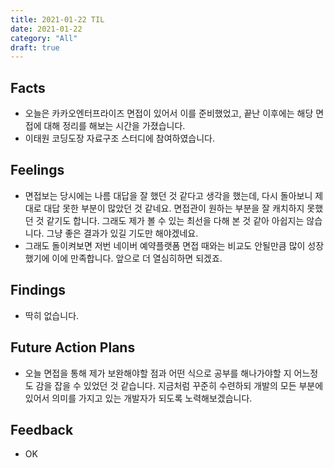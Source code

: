 ```yaml
---
title: 2021-01-22 TIL
date: 2021-01-22
category: "All"
draft: true
---
```


## Facts

- 오늘은 카카오엔터프라이즈 면접이 있어서 이를 준비했었고, 끝난 이후에는 해당 면접에 대해 정리를 해보는 시간을 가졌습니다.
- 이태원 코딩도장 자료구조 스터디에 참여하였습니다.

## Feelings

- 면접보는 당시에는 나름 대답을 잘 했던 것 같다고 생각을 했는데, 다시 돌아보니 제대로 대답 못한 부분이 많았던 것 같네요. 면접관이 원하는 부분을 잘 캐치하지 못했던 것 같기도 합니다. 그래도 제가 볼 수 있는 최선을 다해 본 것 같아 아쉽지는 않습니다. 그냥 좋은 결과가 있길 기도만 해야겠네요.
- 그래도 돌이켜보면 저번 네이버 예약플랫폼 면접 때와는 비교도 안될만큼 많이 성장했기에 이에 만족합니다. 앞으로 더 열심히하면 되겠죠.

## Findings

- 딱히 없습니다.

## Future Action Plans

- 오늘 면접을 통해 제가 보완해야할 점과 어떤 식으로 공부를 해나가야할 지 어느정도 감을 잡을 수 있었던 것 같습니다. 지금처럼 꾸준히 수련하되 개발의 모든 부분에 있어서 의미를 가지고 있는 개발자가 되도록 노력해보겠습니다.

## Feedback

- OK
